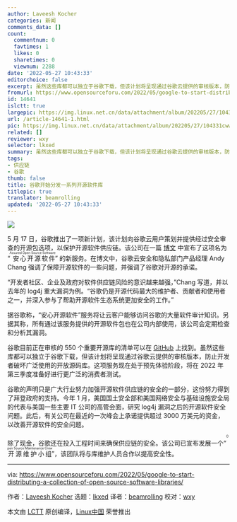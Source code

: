```yaml
---
author: Laveesh Kocher
categories: 新闻
comments_data: []
count:
  commentnum: 0
  favtimes: 1
  likes: 0
  sharetimes: 0
  viewnum: 2288
date: '2022-05-27 10:43:33'
editorchoice: false
excerpt: 虽然这些库都可以独立于谷歌下载，但该计划将呈现通过谷歌云提供的审核版本，防止开发者破坏广泛使用的开放源码库。
fromurl: https://www.opensourceforu.com/2022/05/google-to-start-distributing-a-collection-of-open-source-software-libraries/
id: 14641
islctt: true
largepic: https://img.linux.net.cn/data/attachment/album/202205/27/104331cwwqji26wlwwfw2n.jpg
url: /article-14641-1.html
pic: https://img.linux.net.cn/data/attachment/album/202205/27/104331cwwqji26wlwwfw2n.jpg.thumb.jpg
related: []
reviewer: wxy
selector: lkxed
summary: 虽然这些库都可以独立于谷歌下载，但该计划将呈现通过谷歌云提供的审核版本，防止开发者破坏广泛使用的开放源码库。
tags:
- 供应链
- 谷歌
thumb: false
title: 谷歌开始分发一系列开源软件库
titlepic: true
translator: beamrolling
updated: '2022-05-27 10:43:33'
---
```


![](/data/attachment/album/202205/27/104331cwwqji26wlwwfw2n.jpg)


5 月 17 日，谷歌推出了一项新计划，该计划向谷歌云用户策划并提供经过安全审查的开源包选项，以保护开源软件供应链。该公司在一篇 [博文](https://cloud.google.com/blog/products/identity-security/introducing-assured-open-source-software-service) 中宣布了这项名为 “<ruby> 安心开源软件 <rt>  Assured Open Source Software </rt></ruby>” 的新服务。在博文中，谷歌云安全和隐私部门产品经理 Andy Chang 强调了保障开源软件的一些问题，并强调了谷歌对开源的承诺。


“开发者社区、企业及政府对软件供应链风险的意识越来越强，”Chang 写道，并以去年的 log4j 重大漏洞为例。“谷歌仍是开源代码最大的维护者、贡献者和使用者之一，并深入参与了帮助开源软件生态系统更加安全的工作。”


据谷歌称，“安心开源软件”服务将让云客户能够访问谷歌的大量软件审计知识。另据其称，所有通过该服务提供的开源软件包也在公司内部使用，该公司会定期检查和分析其漏洞。


谷歌目前正在审核的 550 个重要开源库的清单可以在 [GitHub](https://github.com/google/oss-fuzz/tree/master/projects) 上找到。虽然这些库都可以独立于谷歌下载，但该计划将呈现通过谷歌云提供的审核版本，防止开发者破坏广泛使用的开放源码库。这项服务现在处于预先体验阶段，将在 2022 年第三季度准备好进行更广泛的消费者测试。


谷歌的声明只是广大行业努力加强开源软件供应链的安全的一部分，这份努力得到了拜登政府的支持。今年 1 月，美国国土安全部和美国网络安全与基础设施安全局的代表与美国一些主要 IT 公司的高管会面，研究 log4j 漏洞之后的开源软件安全问题。此后，有关公司在最近的一次峰会上承诺提供超过 3000 万美元的资金，以改善开源软件的安全问题。


除了现金，谷歌还在投入工程时间来确保供应链的安全。该公司已宣布发展一个“<ruby> 开源维护小组 <rt>  Open Source Maintenance Crew </rt></ruby>”，该团队将与库维护人员合作以提高安全性。




---


via: <https://www.opensourceforu.com/2022/05/google-to-start-distributing-a-collection-of-open-source-software-libraries/>


作者：[Laveesh Kocher](https://www.opensourceforu.com/author/laveesh-kocher/) 选题：[lkxed](https://github.com/lkxed) 译者：[beamrolling](https://github.com/beamrolling) 校对：[wxy](https://github.com/wxy)


本文由 [LCTT](https://github.com/LCTT/TranslateProject) 原创编译，[Linux中国](https://linux.cn/) 荣誉推出